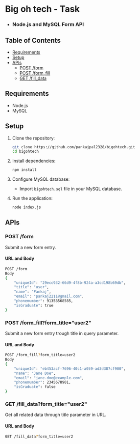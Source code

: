 # Big oh tech - Task

- ### Node.js and MySQL Form API

## Table of Contents

- [Requirements](#requirements)
- [Setup](#setup)
- [APIs](#apis)
  - [POST /form](#post-form)
  - [POST /form_fill](#post-form_fill)
  - [GET /fill_data](#get-fill_data)

## Requirements

- Node.js
- MySQL

## Setup

1. Clone the repository:
    ```sh
    git clone https://github.com/pankajpal2328/bigohtech.git
    cd bigohtech
    ```

2. Install dependencies:
    ```sh
    npm install
    ```

3. Configure MySQL database:
    - Import `bigohtech.sql` file in your MySQL database.

4. Run the application:
    ```sh
    node index.js
    ```

## APIs

### POST /form

Submit a new form entry.

#### URL and Body

```sh
POST /form
Body
{
    "uniqueId": "29ecc932-66d9-4f8b-924a-a3cd198b69db",
    "title": "user",
    "name": "Pankaj",
    "email": "pankaj2211@gmail.com",
    "phonenumber": 91358568585,
    "isGraduate": true
}
 ```

### POST /form_fill?form_title="user2"

Submit a new form entry trough title in query parameter.

#### URL and Body
```sh
POST /form_fill?form_title=user2
Body
{
    "uniqueId": "eb453acf-7696-40c1-a059-ad3d387cf900",
    "name": "Jane Doe",
    "email": "jane.doe@example.com",
    "phonenumber": 2345678901,
    "isGraduate": false
}
 ```

### GET /fill_data?form_title="user2"

Get all related data through title parameter in URL.

#### URL and Body
```sh
GET /fill_data?form_title=user2
 ```

